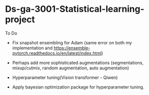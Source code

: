 # Ds-ga-3001-Statistical-learning-project

To Do
- Fix snapshot ensembling for Adam (same error on both my implementation and https://ensemble-pytorch.readthedocs.io/en/latest/index.html)
- Perhaps add more sophisticated augmentations (segmentations, mixup/cutmix, random augmentation, auto augmentation)
- Hyperparameter tuning(Vision transformer - Qiwen)

- Apply bayesian optimization package for hyperparameter tuning.
